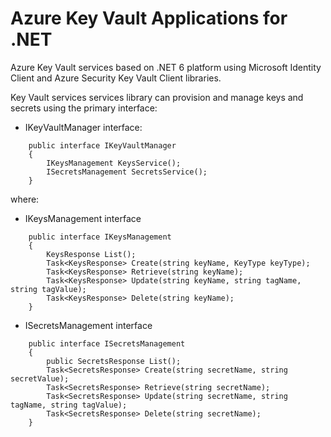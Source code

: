 Azure Key Vault Applications for .NET
=====================================

Azure Key Vault services based on .NET 6 platform using Microsoft Identity Client and Azure Security Key Vault Client libraries.

Key Vault services services library can provision and manage keys and secrets using the primary interface:

* IKeyVaultManager interface:

```
    public interface IKeyVaultManager
    {
        IKeysManagement KeysService();
        ISecretsManagement SecretsService();
    }
```
where:

* IKeysManagement interface

```
    public interface IKeysManagement
    {
        KeysResponse List();
        Task<KeysResponse> Create(string keyName, KeyType keyType);
        Task<KeysResponse> Retrieve(string keyName);
        Task<KeysResponse> Update(string keyName, string tagName, string tagValue);
        Task<KeysResponse> Delete(string keyName);
    }
```

* ISecretsManagement interface

```
    public interface ISecretsManagement
    {
        public SecretsResponse List();
        Task<SecretsResponse> Create(string secretName, string secretValue);
        Task<SecretsResponse> Retrieve(string secretName);
        Task<SecretsResponse> Update(string secretName, string tagName, string tagValue);
        Task<SecretsResponse> Delete(string secretName);
    }
```

